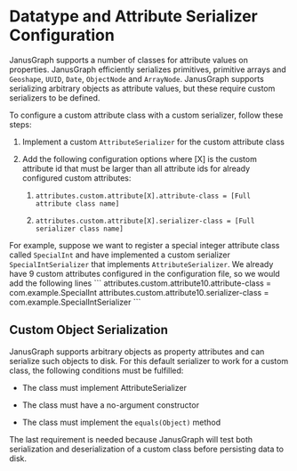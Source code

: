 Datatype and Attribute Serializer Configuration
===============================================

JanusGraph supports a number of classes for attribute values on
properties. JanusGraph efficiently serializes primitives, primitive
arrays and `Geoshape`, `UUID`, `Date`, `ObjectNode` and `ArrayNode`.
JanusGraph supports serializing arbitrary objects as attribute values,
but these require custom serializers to be defined.

To configure a custom attribute class with a custom serializer, follow
these steps:

1.  Implement a custom `AttributeSerializer` for the custom attribute
    class

2.  Add the following configuration options where \[X\] is the custom
    attribute id that must be larger than all attribute ids for already
    configured custom attributes:

    1.  `attributes.custom.attribute[X].attribute-class = [Full attribute class name]`

    2.  `attributes.custom.attribute[X].serializer-class = [Full serializer class name]`

For example, suppose we want to register a special integer attribute
class called `SpecialInt` and have implemented a custom serializer
`SpecialIntSerializer` that implements `AttributeSerializer`. We already
have 9 custom attributes configured in the configuration file, so we
would add the following lines \`\`\`
attributes.custom.attribute10.attribute-class = com.example.SpecialInt
attributes.custom.attribute10.serializer-class =
com.example.SpecialIntSerializer \`\`\`

Custom Object Serialization
---------------------------

JanusGraph supports arbitrary objects as property attributes and can
serialize such objects to disk. For this default serializer to work for
a custom class, the following conditions must be fulfilled:

-   The class must implement AttributeSerializer

-   The class must have a no-argument constructor

-   The class must implement the `equals(Object)` method

The last requirement is needed because JanusGraph will test both
serialization and deserialization of a custom class before persisting
data to disk.
